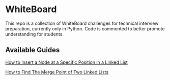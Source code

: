 # WhiteBoard
This repo is a collection of WhiteBoard challenges for technical interview preparation, currently only in Python. Code is commented to better promote understanding for students.


## Available Guides

[How to Insert a Node at a Specific Position in a Linked List](https://levelup.gitconnected.com/how-to-insert-a-node-at-a-specific-position-in-a-linked-list-2abc783a578b)

[How to Find The Merge Point of Two Linked Lists](https://levelup.gitconnected.com/how-to-find-the-merge-point-of-two-linked-lists-ba55a129caa2)
